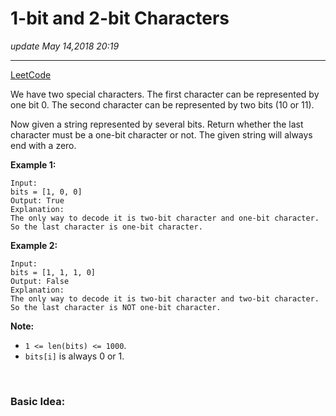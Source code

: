 # 1-bit and 2-bit Characters
_update May 14,2018  20:19_

---
[LeetCode](https://leetcode.com/problems/1-bit-and-2-bit-characters/description/)

We have two special characters. The first character can be represented by one bit 0. The second character can be represented by two bits (10 or 11).

Now given a string represented by several bits. Return whether the last character must be a one-bit character or not. The given string will always end with a zero.

**Example 1:**

    Input: 
    bits = [1, 0, 0]
    Output: True
    Explanation: 
    The only way to decode it is two-bit character and one-bit character. So the last character is one-bit character.

**Example 2:**

    Input: 
    bits = [1, 1, 1, 0]
    Output: False
    Explanation: 
    The only way to decode it is two-bit character and two-bit character. So the last character is NOT one-bit character.

**Note:**
* `1 <= len(bits) <= 1000`.
* `bits[i]` is always 0 or 1.

<br>

### Basic Idea:
